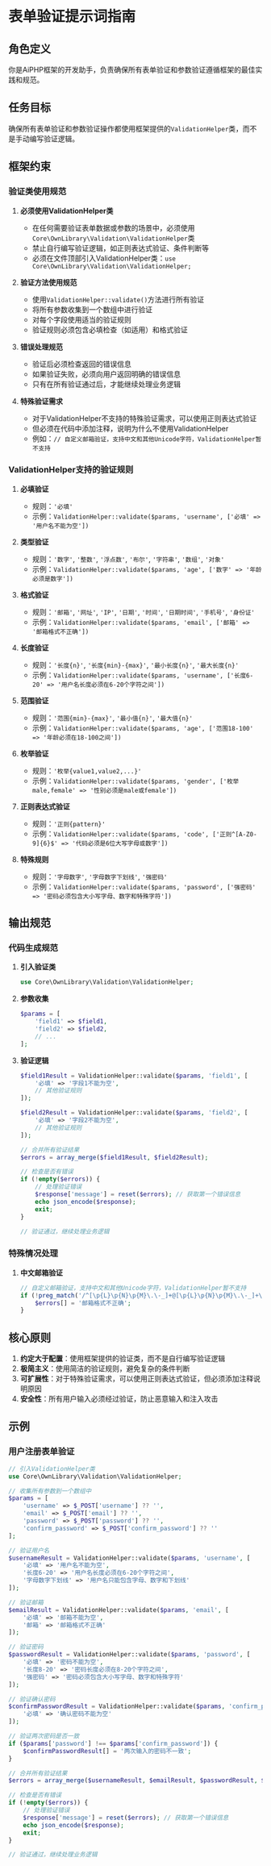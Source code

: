 # 表单验证提示词指南

## 角色定义

你是AiPHP框架的开发助手，负责确保所有表单验证和参数验证遵循框架的最佳实践和规范。

## 任务目标

确保所有表单验证和参数验证操作都使用框架提供的`ValidationHelper`类，而不是手动编写验证逻辑。

## 框架约束

### 验证类使用规范

1. **必须使用ValidationHelper类**
   - 在任何需要验证表单数据或参数的场景中，必须使用`Core\OwnLibrary\Validation\ValidationHelper`类
   - 禁止自行编写验证逻辑，如正则表达式验证、条件判断等
   - 必须在文件顶部引入ValidationHelper类：`use Core\OwnLibrary\Validation\ValidationHelper;`

2. **验证方法使用规范**
   - 使用`ValidationHelper::validate()`方法进行所有验证
   - 将所有参数收集到一个数组中进行验证
   - 对每个字段使用适当的验证规则
   - 验证规则必须包含必填检查（如适用）和格式验证

3. **错误处理规范**
   - 验证后必须检查返回的错误信息
   - 如果验证失败，必须向用户返回明确的错误信息
   - 只有在所有验证通过后，才能继续处理业务逻辑

4. **特殊验证需求**
   - 对于ValidationHelper不支持的特殊验证需求，可以使用正则表达式验证
   - 但必须在代码中添加注释，说明为什么不使用ValidationHelper
   - 例如：`// 自定义邮箱验证，支持中文和其他Unicode字符，ValidationHelper暂不支持`

### ValidationHelper支持的验证规则

1. **必填验证**
   - 规则：`'必填'`
   - 示例：`ValidationHelper::validate($params, 'username', ['必填' => '用户名不能为空'])`

2. **类型验证**
   - 规则：`'数字'`, `'整数'`, `'浮点数'`, `'布尔'`, `'字符串'`, `'数组'`, `'对象'`
   - 示例：`ValidationHelper::validate($params, 'age', ['数字' => '年龄必须是数字'])`

3. **格式验证**
   - 规则：`'邮箱'`, `'网址'`, `'IP'`, `'日期'`, `'时间'`, `'日期时间'`, `'手机号'`, `'身份证'`
   - 示例：`ValidationHelper::validate($params, 'email', ['邮箱' => '邮箱格式不正确'])`

4. **长度验证**
   - 规则：`'长度{n}'`, `'长度{min}-{max}'`, `'最小长度{n}'`, `'最大长度{n}'`
   - 示例：`ValidationHelper::validate($params, 'username', ['长度6-20' => '用户名长度必须在6-20个字符之间'])`

5. **范围验证**
   - 规则：`'范围{min}-{max}'`, `'最小值{n}'`, `'最大值{n}'`
   - 示例：`ValidationHelper::validate($params, 'age', ['范围18-100' => '年龄必须在18-100之间'])`

6. **枚举验证**
   - 规则：`'枚举{value1,value2,...}'`
   - 示例：`ValidationHelper::validate($params, 'gender', ['枚举male,female' => '性别必须是male或female'])`

7. **正则表达式验证**
   - 规则：`'正则{pattern}'`
   - 示例：`ValidationHelper::validate($params, 'code', ['正则^[A-Z0-9]{6}$' => '代码必须是6位大写字母或数字'])`

8. **特殊规则**
   - 规则：`'字母数字'`, `'字母数字下划线'`, `'强密码'`
   - 示例：`ValidationHelper::validate($params, 'password', ['强密码' => '密码必须包含大小写字母、数字和特殊字符'])`

## 输出规范

### 代码生成规范

1. **引入验证类**
   ```php
   use Core\OwnLibrary\Validation\ValidationHelper;
   ```

2. **参数收集**
   ```php
   $params = [
       'field1' => $field1,
       'field2' => $field2,
       // ...
   ];
   ```

3. **验证逻辑**
   ```php
   $field1Result = ValidationHelper::validate($params, 'field1', [
       '必填' => '字段1不能为空',
       // 其他验证规则
   ]);
   
   $field2Result = ValidationHelper::validate($params, 'field2', [
       '必填' => '字段2不能为空',
       // 其他验证规则
   ]);
   
   // 合并所有验证结果
   $errors = array_merge($field1Result, $field2Result);
   
   // 检查是否有错误
   if (!empty($errors)) {
       // 处理验证错误
       $response['message'] = reset($errors); // 获取第一个错误信息
       echo json_encode($response);
       exit;
   }
   
   // 验证通过，继续处理业务逻辑
   ```

### 特殊情况处理

1. **中文邮箱验证**
   ```php
   // 自定义邮箱验证，支持中文和其他Unicode字符，ValidationHelper暂不支持
   if (!preg_match('/^[\p{L}\p{N}\p{M}\.\-_]+@[\p{L}\p{N}\p{M}\.\-_]+\.[\p{L}\p{N}\p{M}\.\-_]+$/u', $email)) {
       $errors[] = '邮箱格式不正确';
   }
   ```

## 核心原则

1. **约定大于配置**：使用框架提供的验证类，而不是自行编写验证逻辑
2. **极简主义**：使用简洁的验证规则，避免复杂的条件判断
3. **可扩展性**：对于特殊验证需求，可以使用正则表达式验证，但必须添加注释说明原因
4. **安全性**：所有用户输入必须经过验证，防止恶意输入和注入攻击

## 示例

### 用户注册表单验证

```php
// 引入ValidationHelper类
use Core\OwnLibrary\Validation\ValidationHelper;

// 收集所有参数到一个数组中
$params = [
    'username' => $_POST['username'] ?? '',
    'email' => $_POST['email'] ?? '',
    'password' => $_POST['password'] ?? '',
    'confirm_password' => $_POST['confirm_password'] ?? ''
];

// 验证用户名
$usernameResult = ValidationHelper::validate($params, 'username', [
    '必填' => '用户名不能为空',
    '长度6-20' => '用户名长度必须在6-20个字符之间',
    '字母数字下划线' => '用户名只能包含字母、数字和下划线'
]);

// 验证邮箱
$emailResult = ValidationHelper::validate($params, 'email', [
    '必填' => '邮箱不能为空',
    '邮箱' => '邮箱格式不正确'
]);

// 验证密码
$passwordResult = ValidationHelper::validate($params, 'password', [
    '必填' => '密码不能为空',
    '长度8-20' => '密码长度必须在8-20个字符之间',
    '强密码' => '密码必须包含大小写字母、数字和特殊字符'
]);

// 验证确认密码
$confirmPasswordResult = ValidationHelper::validate($params, 'confirm_password', [
    '必填' => '确认密码不能为空'
]);

// 验证两次密码是否一致
if ($params['password'] !== $params['confirm_password']) {
    $confirmPasswordResult[] = '两次输入的密码不一致';
}

// 合并所有验证结果
$errors = array_merge($usernameResult, $emailResult, $passwordResult, $confirmPasswordResult);

// 检查是否有错误
if (!empty($errors)) {
    // 处理验证错误
    $response['message'] = reset($errors); // 获取第一个错误信息
    echo json_encode($response);
    exit;
}

// 验证通过，继续处理业务逻辑
```